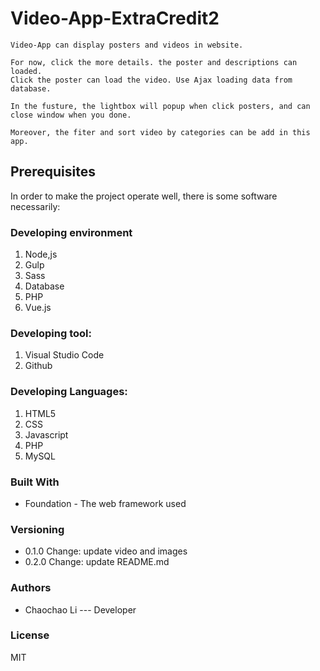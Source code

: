 # Video-App-ExtraCredit2
    Video-App can display posters and videos in website.

    For now, click the more details. the poster and descriptions can loaded.
    Click the poster can load the video. Use Ajax loading data from database.
    
    In the fusture, the lightbox will popup when click posters, and can close window when you done.

    Moreover, the fiter and sort video by categories can be add in this app.



## Prerequisites
In order to make the project operate well, there is some software necessarily:

### Developing environment
 1. Node,js
 2. Gulp
 3. Sass
 4. Database
 5. PHP
 6. Vue.js
### Developing tool:
 1. Visual Studio Code
 2. Github

### Developing Languages:
 1. HTML5
 2. CSS
 3. Javascript
 4. PHP
 5. MySQL

### Built With
* Foundation - The web framework used

### Versioning


* 0.1.0 Change: update video and images
* 0.2.0 Change: update README.md

### Authors 
* Chaochao Li --- Developer

### License
   MIT

